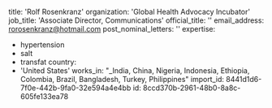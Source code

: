 title: 'Rolf Rosenkranz'
organization: 'Global Health Advocacy Incubator'
job_title: 'Associate Director, Communications'
official_title: ''
email_address: rorosenkranz@hotmail.com
post_nominal_letters: ''
expertise:
  - hypertension
  - salt
  - transfat
country:
  - 'United States'
works_in: "\_India, China, Nigeria, Indonesia, Ethiopia, Colombia, Brazil, Bangladesh, Turkey, Philippines"
import_id: 8441d1d6-7f0e-442b-9fa0-32e594a4e4bb
id: 8ccd370b-2961-48b0-8a8c-605fe133ea78
